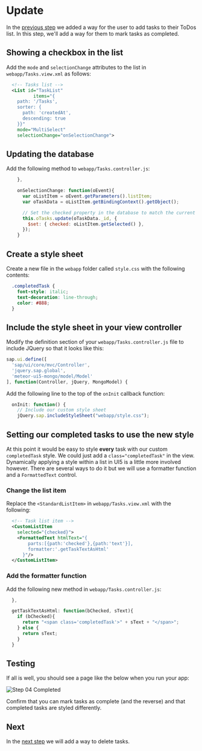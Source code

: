 # Update
In the [previous step](/#/tutorial/mongo/step/03) we added a way for the user to add tasks to their ToDos list.  In this step, we'll add a way for them to mark tasks as completed.

## Showing a checkbox in the list
Add the `mode` and `selectionChange` attributes to the list in `webapp/Tasks.view.xml` as follows:
```xml
  <!-- Tasks list -->
  <List id="TaskList"
          items="{
    path: '/Tasks',
    sorter: {
      path: 'createdAt',
      descending: true
    }}"
    mode="MultiSelect"
    selectionChange="onSelectionChange">
```

## Updating the database
Add the following method to `webapp/Tasks.controller.js`:
```js
    },

    onSelectionChange: function(oEvent){
      var oListItem = oEvent.getParameters().listItem;
      var oTaskData = oListItem.getBindingContext().getObject();

      // Set the checked property in the database to match the current selection
      this.oTasks.update(oTaskData._id, {
        $set: { checked: oListItem.getSelected() },
      });
    }
```

## Create a style sheet
Create a new file in the `webapp` folder called `style.css` with the following contents:

```css
  .completedTask {
    font-style: italic;
    text-decoration: line-through;
    color: #888;
  }
```

## Include the style sheet in your view controller
Modify the definition section of your `webapp/Tasks.controller.js` file to include JQuery so that it looks like this:
```js
sap.ui.define([
  'sap/ui/core/mvc/Controller',
  'jquery.sap.global',
  'meteor-ui5-mongo/model/Model'
], function(Controller, jQuery, MongoModel) {
```

Add the following line to the top of the `onInit` callback function:
```js
  onInit: function() {
    // Include our custom style sheet
    jQuery.sap.includeStyleSheet("webapp/style.css");
```

## Setting our completed tasks to use the new style
At this point it would be easy to style **every** task with our custom `completedTask` style.  We could just add a `class="completedTask"` in the view.  Dynamically applying a style within a list in UI5 is a little more involved however.  There are several ways to do it but we will use a formatter function and a `FormattedText` control.

### Change the list item
Replace the `<StandardListItem>` in `webapp/Tasks.view.xml` with the following:
```xml
  <!-- Task list item -->
  <CustomListItem
    selected="{checked}">
    <FormattedText htmlText="{
        parts:[{path:'checked'},{path:'text'}],
        formatter:'.getTaskTextAsHtml'
      }"/>
  </CustomListItem>
```

### Add the formatter function
Add the following new method in `webapp/Tasks.controller.js`:
```js
  },

  getTaskTextAsHtml: function(bChecked, sText){
    if (bChecked){
      return "<span class='completedTask'>" + sText + "</span>";
    } else {
      return sText;
    }
  }
```

## Testing
If all is well, you should see a page like the below when you run your app:

![Step 04 Completed](/docs/tutorial/04-Update.png "Step 04 Completed")

Confirm that you can mark tasks as complete (and the reverse) and that completed tasks are styled differently.

## Next
In the [next step](/#/tutorial/mongo/step/05) we will add a way to delete tasks.
